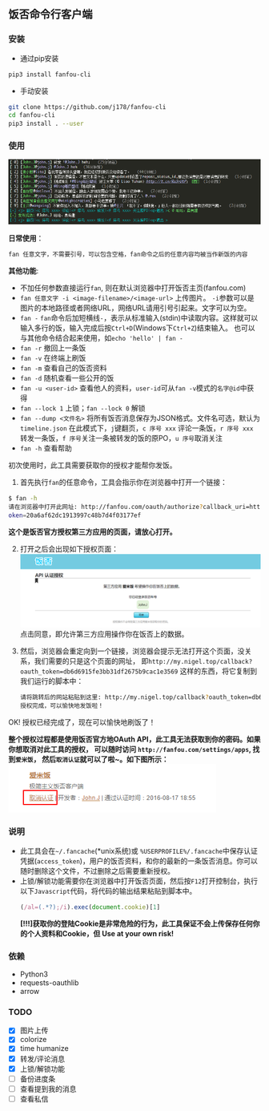## 饭否命令行客户端

### 安装
- 通过pip安装
```sh
pip3 install fanfou-cli
```
- 手动安装
```sh
git clone https://github.com/j178/fanfou-cli
cd fanfou-cli
pip3 install . --user
```

### 使用
![](_images/4.png)

**日常使用**：

```sh
fan 任意文字，不需要引号，可以包含空格，fan命令之后的任意内容均被当作新饭的内容
```

**其他功能**:
- 不加任何参数直接运行`fan`, 则在默认浏览器中打开饭否主页(fanfou.com)
- `fan 任意文字 -i <image-filename>/<image-url>` 上传图片。
    `-i`参数可以是图片的本地路径或者网络URL，网络URL请用引号引起来。文字可以为空。
- `fan -`  `fan`命令后加短横线`-`，表示从标准输入(stdin)中读取内容。这样就可以输入多行的饭，输入完成后按`Ctrl+D`(Windows下`Ctrl+Z`)结束输入。
    也可以与其他命令结合起来使用，如`echo 'hello' | fan -`
- `fan -r` 撤回上一条饭
- `fan -v` 在终端上刷饭
- `fan -m` 查看自己的饭否资料
- `fan -d` 随机查看一些公开的饭
- `fan -u <user-id>` 查看他人的资料，`user-id`可从`fan -v`模式的`名字@id`中获得
- `fan --lock 1` 上锁；`fan --lock 0` 解锁
- `fan --dump <文件名>` 将所有饭否消息保存为JSON格式。文件名可选，默认为`timeline.json`
    在此模式下，`j`键翻页，`c 序号 xxx` 评论一条饭，`r 序号 xxx` 转发一条饭，`f 序号`关注一条被转发的饭的原PO，`u 序号`取消关注
- `fan -h` 查看帮助


初次使用时，此工具需要获取你的授权才能帮你发饭。
1. 首先执行`fan`的任意命令，工具会指示你在浏览器中打开一个链接：
```sh
$ fan -h
请在浏览器中打开此网址: http://fanfou.com/oauth/authorize?callback_uri=http%3A%2F%2Fu.nigel.top&oauth_t
oken=20a6af62dc1913997c48b7d4f03177ef
```
**这个是饭否官方授权第三方应用的页面，请放心打开。**  

2. 打开之后会出现如下授权页面：
    ![](_images/1.png)
    点击同意，即允许第三方应用操作你在饭否上的数据。

3. 然后，浏览器会重定向到一个链接，浏览器会提示无法打开这个页面，没关系，我们需要的只是这个页面的网址，
即`http://my.nigel.top/callback?oauth_token=db6d6915fe3bb31df2675b9cac1e3569` 这样的东西，将它复制到我们运行的脚本中：
    ```sh
    请将跳转后的网站粘贴到这里: http://my.nigel.top/callback?oauth_token=db6d6915fe3bb31df2675b9cac1e3569
    授权完成，可以愉快地发饭啦！
    ```
OK! 授权已经完成了，现在可以愉快地刷饭了！

**整个授权过程都是使用饭否官方地OAuth API，此工具无法获取到你的密码。如果你想取消对此工具的授权，
可以随时访问 `http://fanfou.com/settings/apps`, 找到`爱米饭`， 然后`取消认证`就可以了啦~。如下图所示：**
![](_images/2.png)


### 说明
- 此工具会在`~/.fancache`(*unix系统)或 `%USERPROFILE%/.fancache`中保存认证凭据(`access_token`)，用户的饭否资料，和你的最新的一条饭否消息。你可以随时删除这个文件，不过删除之后需要重新授权。
- 上锁/解锁功能需要你在浏览器中打开饭否页面，然后按`F12`打开控制台，执行以下`Javascript`代码，将代码的输出结果粘贴到脚本中。
    ```javascript
    (/al=(.*?);/i).exec(document.cookie)[1]
    ```
    **[!!!]获取你的登陆Cookie是非常危险的行为，此工具保证不会上传保存任何你的个人资料和Cookie，但 Use at your own risk!**

### 依赖
- Python3
- requests-oauthlib
- arrow

### TODO
- [x] 图片上传
- [x] colorize
- [x] time humanize
- [x] 转发/评论消息
- [x] 上锁/解锁功能
- [ ] 备份进度条
- [ ] 查看提到我的消息
- [ ] 查看私信
